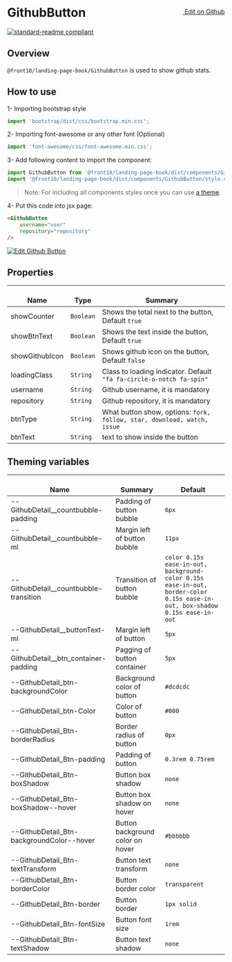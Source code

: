<a style="float:right; margin-top: 30px;" target="_blank" href="https://github.com/front10/landing-page-book/edit/master/src/components/GithubButton/README.md"> <img width="15px;" src="https://assets-cdn.github.com/images/icons/emoji/unicode/270f.png"/> Edit on Github
</a>

# GithubButton

[![standard-readme compliant](https://img.shields.io/badge/standard--readme-OK-green.svg?style=flat-square)](https://github.com/RichardLitt/standard-readme)

## Overview

`@front10/landing-page-book/GithubButton` is used to show github stats.

## How to use

1- Importing bootstrap style

```js
import 'bootstrap/dist/css/bootstrap.min.css';
```

2- Importing font-awesome or any other font (Optional)

```js
import 'font-awesome/css/font-awesome.min.css';
```

3- Add following content to import the component:

```js
import GithubButton from '@front10/landing-page-book/dist/components/GithubButton';
import '@front10/landing-page-book/dist/components/GithubButton/style.css';
```

> Note: For including all components styles once you can use [a theme](https://github.com/front10/landing-page-book/wiki/Theming).

4- Put this code into jsx page:

```html
<GithubButton
    username="user"
    repository="repository"
/>
```

<a target="_blank" href="https://codesandbox.io/s/71p7yq4kqq">
  <img alt="Edit Github Button" src="https://codesandbox.io/static/img/play-codesandbox.svg">
</a>

## Properties

| </br>Name      | </br>Type | </br>Summary                                                            |
| -------------- | --------- | ----------------------------------------------------------------------- |
| showCounter    | `Boolean` | Shows the total next to the button, Default `true`                      |
| showBtnText    | `Boolean` | Shows the text inside the button, Default `true`                        |
| showGithubIcon | `Boolean` | Shows github icon on the button, Default `false`                        |
| loadingClass   | `String`  | Class to loading indicator. Default `"fa fa-circle-o-notch fa-spin"`    |
| username       | `String`  | Github username, it is mandatory                                        |
| repository     | `String`  | Github repository, it is mandatory                                      |
| btnType        | `String`  | What button show, options: `fork, follow, star, download, watch, issue` |
| btnText        | `String`  | text to show inside the button                                          |

## Theming variables

| </br>Name                                 | </br>Summary                     | </br>Default                                                                                                                |
| ----------------------------------------- | -------------------------------- | --------------------------------------------------------------------------------------------------------------------------- |
| --GithubDetail\_\_countbubble-padding     | Padding of button bubble         | `6px`                                                                                                                       |
| --GithubDetail\_\_countbubble-ml          | Margin left of button bubble     | `11px`                                                                                                                      |
| --GithubDetail\_\_countbubble-transition  | Transition of button bubble      | `color 0.15s ease-in-out, background-color 0.15s ease-in-out, border-color 0.15s ease-in-out, box-shadow 0.15s ease-in-out` |
| --GithubDetail\_\_buttonText-ml           | Margin left of button            | `5px`                                                                                                                       |
| --GithubDetail\_\_btn_container-padding   | Pagging of button container      | `5px`                                                                                                                       |
| --GithubDetail_btn-backgroundColor        | Background color of button       | `#dcdcdc`                                                                                                                   |
| --GithubDetail_btn-Color                  | Color of button                  | `#000`                                                                                                                      |
| --GithubDetail_Btn-borderRadius           | Border radius of button          | `0px`                                                                                                                       |
| --GithubDetail_Btn-padding                | Padding of button                | `0.3rem 0.75rem`                                                                                                            |
| --GithubDetail_Btn-boxShadow              | Button box shadow                | `none`                                                                                                                      |
| --GithubDetail_Btn-boxShadow--hover       | Button box shadow on hover       | `none`                                                                                                                      |
| --GithubDetail_Btn-backgroundColor--hover | Button background color on hover | `#bbbbbb`                                                                                                                   |
| --GithubDetail_Btn-textTransform          | Button text transform            | `none`                                                                                                                      |
| --GithubDetail_Btn-borderColor            | Button border color              | `transparent`                                                                                                               |
| --GithubDetail_Btn-border                 | Button border                    | `1px solid`                                                                                                                 |
| --GithubDetail_Btn-fontSize               | Button font size                 | `1rem`                                                                                                                      |
| --GithubDetail_Btn-textShadow             | Button text shadow               | `none`                                                                                                                      |
